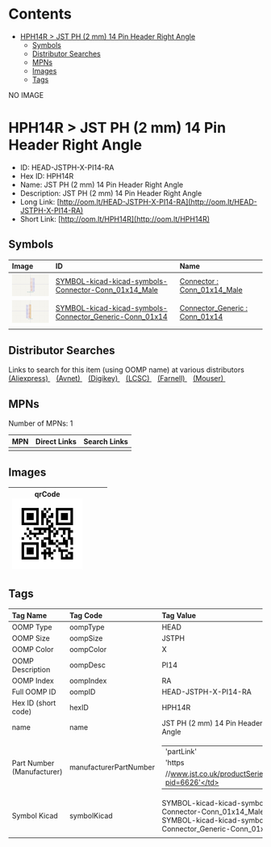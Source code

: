 



Contents
========

* [HPH14R > JST PH (2 mm) 14 Pin Header Right Angle](#hph14r--jst-ph-2-mm-14-pin-header-right-angle)
	* [Symbols](#symbols)
	* [Distributor Searches](#distributor-searches)
	* [MPNs](#mpns)
	* [Images](#images)
	* [Tags](#tags)
  
NO IMAGE  
# HPH14R > JST PH (2 mm) 14 Pin Header Right Angle

- ID: HEAD-JSTPH-X-PI14-RA
- Hex ID: HPH14R
- Name: JST PH (2 mm) 14 Pin Header Right Angle
- Description: JST PH (2 mm) 14 Pin Header Right Angle
- Long Link: [http://oom.lt/HEAD-JSTPH-X-PI14-RA](http://oom.lt/HEAD-JSTPH-X-PI14-RA)
- Short Link: [http://oom.lt/HPH14R](http://oom.lt/HPH14R)

## Symbols
  

|Image|ID|Name|
| :--- | :--- | :--- |
|[![](https://raw.githubusercontent.com/oomlout/oomlout_OOMP_eda_V2/main/SYMBOL/kicad/kicad-symbols/Connector/Conn_01x14_Male/image_140.png)](https://github.com/oomlout/oomlout_OOMP_eda_V2/tree/main/SYMBOL/kicad/kicad-symbols/Connector/Conn_01x14_Male/)|[SYMBOL-kicad-kicad-symbols-Connector-Conn_01x14_Male](https://github.com/oomlout/oomlout_OOMP_eda_V2/tree/main/SYMBOL/kicad/kicad-symbols/Connector/Conn_01x14_Male/)|[Connector : Conn_01x14_Male](https://github.com/oomlout/oomlout_OOMP_eda_V2/tree/main/SYMBOL/kicad/kicad-symbols/Connector/Conn_01x14_Male/)|
|[![](https://raw.githubusercontent.com/oomlout/oomlout_OOMP_eda_V2/main/SYMBOL/kicad/kicad-symbols/Connector_Generic/Conn_01x14/image_140.png)](https://github.com/oomlout/oomlout_OOMP_eda_V2/tree/main/SYMBOL/kicad/kicad-symbols/Connector_Generic/Conn_01x14/)|[SYMBOL-kicad-kicad-symbols-Connector_Generic-Conn_01x14](https://github.com/oomlout/oomlout_OOMP_eda_V2/tree/main/SYMBOL/kicad/kicad-symbols/Connector_Generic/Conn_01x14/)|[Connector_Generic : Conn_01x14](https://github.com/oomlout/oomlout_OOMP_eda_V2/tree/main/SYMBOL/kicad/kicad-symbols/Connector_Generic/Conn_01x14/)|
||||

## Distributor Searches
  
Links to search for this item (using OOMP name) at various distributors  
[(Aliexpress) ](https://www.aliexpress.com/wholesale?SearchText=1117JST+PH+2+mm+14+Pin+Header+Right+Angle)&nbsp;&nbsp;&nbsp;[(Avnet) ](https://www.avnet.com/shop/us/search/JST+PH+2+mm+14+Pin+Header+Right+Angle)&nbsp;&nbsp;&nbsp;[(Digikey) ](https://www.digikey.co.uk/en/products/result?s=JST+PH+2+mm+14+Pin+Header+Right+Angle)&nbsp;&nbsp;&nbsp;[(LCSC) ](https://www.lcsc.com/search?q=JST+PH+2+mm+14+Pin+Header+Right+Angle)&nbsp;&nbsp;&nbsp;[(Farnell) ](https://uk.farnell.com/search?st=JST+PH+2+mm+14+Pin+Header+Right+Angle)&nbsp;&nbsp;&nbsp;[(Mouser) ](https://www.mouser.com/c/?q=JST+PH+2+mm+14+Pin+Header+Right+Angle)&nbsp;&nbsp;&nbsp;
## MPNs
  
Number of MPNs: 1  

|MPN|Direct Links|Search Links|
| :--- | :--- | :--- |
||||

## Images
  

|qrCode<br>[![](https://raw.githubusercontent.com/oomlout/oomlout_OOMP_parts_V2/main/HEAD/JSTPH/X/PI14/RA/qrCode_140.png)](https://github.com/oomlout/oomlout_OOMP_parts_V2/tree/main/HEAD/JSTPH/X/PI14/RA/qrCode.png)||||
| :---: | :---: | :---: | :---: |

## Tags
  

|Tag Name|Tag Code|Tag Value|
| :--- | :--- | :--- |
|OOMP Type|oompType|HEAD|
|OOMP Size|oompSize|JSTPH|
|OOMP Color|oompColor|X|
|OOMP Description|oompDesc|PI14|
|OOMP Index|oompIndex|RA|
|Full OOMP ID|oompID|HEAD-JSTPH-X-PI14-RA|
|Hex ID (short code)|hexID|HPH14R|
|name|name|JST PH (2 mm) 14 Pin Header Right Angle|
|Part Number (Manufacturer)|manufacturerPartNumber|<table><tr><td>'partLink'</td></tr><tr><td> 'https</td></tr><tr><td>//www.jst.co.uk/productSeries.php?pid=6626'</td></tr></table>|
|Symbol Kicad|symbolKicad|SYMBOL-kicad-kicad-symbols-Connector-Conn_01x14_Male, SYMBOL-kicad-kicad-symbols-Connector_Generic-Conn_01x14|
||||
